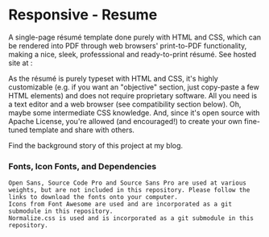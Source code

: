 <h1>Responsive - Resume</h1>

A single-page résumé template done purely with HTML and CSS, which can be rendered into PDF through web browsers' print-to-PDF functionality, making a nice, sleek, professsional and ready-to-print résumé. 
See hosted site at : 

As the résumé is purely typeset with HTML and CSS, it's highly customizable (e.g. if you want an "objective" section, just copy-paste a few HTML elements) and does not require proprietary software. All you need is a text editor and a web browser (see compatibility section below). Oh, maybe some intermediate CSS knowledge. And, since it's open source with Apache License, you're allowed (and encouraged!) to create your own fine-tuned template and share with others.

Find the background story of this project at my blog.

<h3>Fonts, Icon Fonts, and Dependencies</h3>

    Open Sans, Source Code Pro and Source Sans Pro are used at various weights, but are not included in this repository. Please follow the links to download the fonts onto your computer.
    Icons from Font Awesome are used and are incorporated as a git submodule in this repository.
    Normalize.css is used and is incorporated as a git submodule in this repository.
